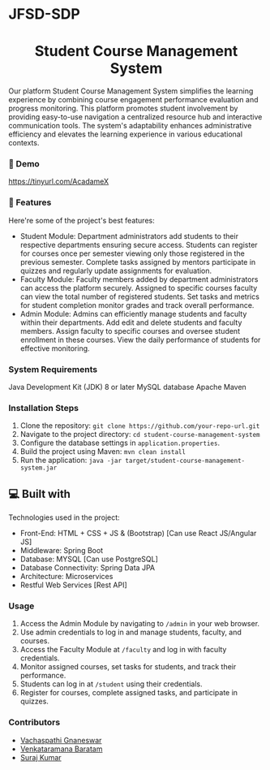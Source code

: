 # JFSD-SDP
<div align="center"> 
  
# Student Course Management System
</div>

Our platform Student Course Management System simplifies the learning experience by combining course engagement performance evaluation and progress monitoring. This platform promotes student involvement by providing easy-to-use navigation a centralized resource hub and interactive communication tools. The system's adaptability enhances administrative efficiency and elevates the learning experience in various educational contexts.

### 🚀 Demo
https://tinyurl.com/AcadameX

### 🧐 Features
Here're some of the project's best features:

* Student Module: Department administrators add students to their respective departments ensuring secure access. Students can register for courses once per semester viewing only those registered in the previous semester. Complete tasks assigned by mentors participate in quizzes and regularly update assignments for evaluation.
* Faculty Module: Faculty members added by department administrators can access the platform securely. Assigned to specific courses faculty can view the total number of registered students. Set tasks and metrics for student completion monitor grades and track overall performance.
* Admin Module: Admins can efficiently manage students and faculty within their departments. Add edit and delete students and faculty members. Assign faculty to specific courses and oversee student enrollment in these courses. View the daily performance of students for effective monitoring.
  
### System Requirements
Java Development Kit (JDK) 8 or later
MySQL database
Apache Maven

### Installation Steps

1. Clone the repository: `git clone https://github.com/your-repo-url.git`
2. Navigate to the project directory: `cd student-course-management-system`
3. Configure the database settings in `application.properties`.
4. Build the project using Maven: `mvn clean install`
5. Run the application: `java -jar target/student-course-management-system.jar`

<h2>💻 Built with</h2>

Technologies used in the project:

*   Front-End: HTML + CSS + JS & (Bootstrap) \[Can use React JS/Angular JS\]
*   Middleware: Spring Boot
*   Database: MYSQL \[Can use PostgreSQL\]
*   Database Connectivity: Spring Data JPA
*   Architecture: Microservices
*   Restful Web Services \[Rest API\]

### Usage

1. Access the Admin Module by navigating to `/admin` in your web browser.
2. Use admin credentials to log in and manage students, faculty, and courses.
3. Access the Faculty Module at `/faculty` and log in with faculty credentials.
4. Monitor assigned courses, set tasks for students, and track their performance.
5. Students can log in at `/student` using their credentials.
6. Register for courses, complete assigned tasks, and participate in quizzes.

### Contributors

- [Vachaspathi Gnaneswar](https://github.com/vachaspathi6)
- [Venkataramana Baratam](https://github.com/venkataramanabaratam1)
- [Suraj Kumar](https://github.com/surajk7725)
